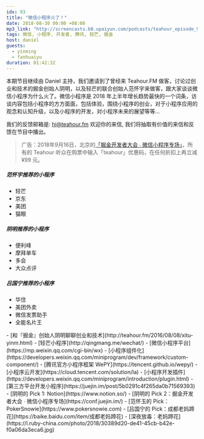 ```yaml
---
idx: 93
title: "微信小程序火了！"
date: 2018-08-30 00:00 +08:00
mp3_link: "http://screencasts.b0.upaiyun.com/podcasts/teahour_episode_93.mp3"
tags: 微信, 小程序, 开发者, 腾讯, 轻芒, 掘金
host: daniel
guests:
  - yinming
  - fanhuaiyu
duration: 01:42:32
---
```


本期节目继续由 Daniel 主持，我们邀请到了曾经来 Teahour.FM 做客，讨论过创业和技术的掘金创始人阴明，以及轻芒的联合创始人范怀宇来做客，跟大家谈谈微信小程序为什么火了。微信小程序是 2018 年上半年增长趋势最快的一个词条，访谈内容包括小程序的方方面面，包括体验，围绕小程序的创业，对于小程序应用的观念和认知升级，以及小程序的开发，对小程序未来的展望等等...

我们的反馈邮箱是: hi@teahour.fm 欢迎你的来信, 我们将抽取有价值的来信和反馈在节目中播出。

> 广告：2018年9月16日，北京的[「掘金开发者大会 ∙ 微信小程序专场」](https://conf.juejin.im)，所有的 Teahour 听众在购票中输入「teahour」优惠码，在任何折扣上再立减 ¥99 元。


##### 范怀宇推荐的小程序
- 轻芒
- 京东
- 美团
- 猫眼

##### 阴明推荐的小程序
- 便利峰
- 摩拜单车
- 多会
- 大众点评

##### 吕国宁推荐的小程序
- 华住
- 美团外卖
- 微信发票助手
- 全能名片王


<section class="notes" markdown="1">
- [和『掘金』创始人阴明聊聊创业和技术](http://teahour.fm/2016/08/08/xitu-yinm.html)
- [轻芒小程序](http://qingmang.me/wechat/)
- [微信小程序平台](https://mp.weixin.qq.com/cgi-bin/wx)
- [小程序组件化](https://developers.weixin.qq.com/miniprogram/dev/framework/custom-component/)
- [腾讯官方小程序框架 WePY](https://tencent.github.io/wepy/)
- [小程序云开发](https://cloud.tencent.com/solution/la)
- [小程序开发插件](https://developers.weixin.qq.com/miniprogram/introduction/plugin.html)
- [第三方平台开发小程序](https://juejin.im/post/5b0291c4f265da0b71569393)
- [阴明的 Pick 1: Notion](https://www.notion.so/)
- [阴明的 Pick 2：掘金开发者大会 ∙ 微信小程序专场](https://conf.juejin.im/)
- [范怀玉的 Pick：PokerSnowie](https://www.pokersnowie.com)
- [吕国宁的 Pick：成都老妈蹄花](https://baike.baidu.com/item/成都老妈蹄花)
- [深夜放毒：老妈蹄花](https://l.ruby-china.com/photo/2018/30389d20-de41-45cb-b42e-f0a06da3eca6.jpg)

</section>


